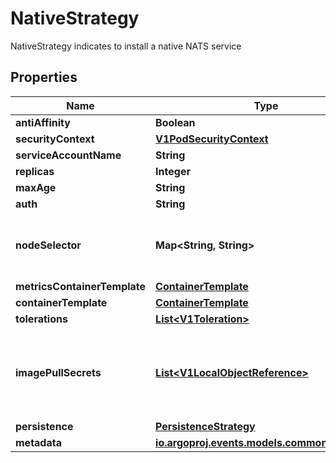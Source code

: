 

# NativeStrategy

NativeStrategy indicates to install a native NATS service
## Properties

Name | Type | Description | Notes
------------ | ------------- | ------------- | -------------
**antiAffinity** | **Boolean** |  |  [optional]
**securityContext** | [**V1PodSecurityContext**](V1PodSecurityContext.md) |  |  [optional]
**serviceAccountName** | **String** | ServiceAccountName to apply to NATS StatefulSet |  [optional]
**replicas** | **Integer** | Size is the NATS StatefulSet size |  [optional]
**maxAge** | **String** | Max Age of existing messages, i.e. \&quot;72h\&quot;, “4h35m” |  [optional]
**auth** | **String** |  |  [optional]
**nodeSelector** | **Map&lt;String, String&gt;** | NodeSelector is a selector which must be true for the pod to fit on a node. Selector which must match a node&#39;s labels for the pod to be scheduled on that node. More info: https://kubernetes.io/docs/concepts/configuration/assign-pod-node/ |  [optional]
**metricsContainerTemplate** | [**ContainerTemplate**](ContainerTemplate.md) |  |  [optional]
**containerTemplate** | [**ContainerTemplate**](ContainerTemplate.md) |  |  [optional]
**tolerations** | [**List&lt;V1Toleration&gt;**](V1Toleration.md) | If specified, the pod&#39;s tolerations. |  [optional]
**imagePullSecrets** | [**List&lt;V1LocalObjectReference&gt;**](V1LocalObjectReference.md) | ImagePullSecrets is an optional list of references to secrets in the same namespace to use for pulling any of the images used by this PodSpec. If specified, these secrets will be passed to individual puller implementations for them to use. For example, in the case of docker, only DockerConfig type secrets are honored. More info: https://kubernetes.io/docs/concepts/containers/images#specifying-imagepullsecrets-on-a-pod |  [optional]
**persistence** | [**PersistenceStrategy**](PersistenceStrategy.md) |  |  [optional]
**metadata** | [**io.argoproj.events.models.common.Metadata**](io.argoproj.events.models.common.Metadata.md) |  |  [optional]



